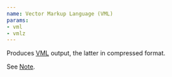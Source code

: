 ```yaml
---
name: Vector Markup Language (VML)
params:
- vml
- vmlz
---
```

Produces <A HREF="http://www.w3.org/TR/NOTE-VML">VML</A> output,
the latter in compressed format.
<P>
See <A HREF=#ID>Note</A>.
